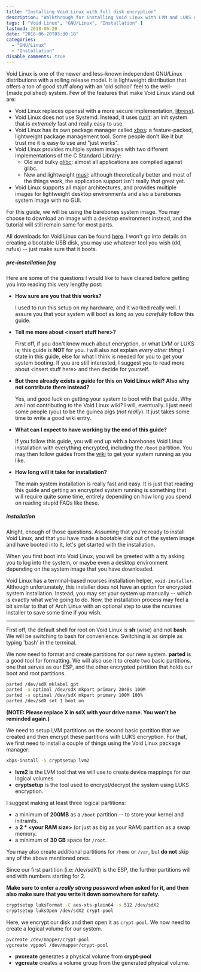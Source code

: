 ```yaml
---
title: "Installing Void Linux with full disk encryption"
description: "Walkthrough for installing Void Linux with LVM and LUKS encryption, including encrypted boot partition."
tags: [ "Void Linux", "GNU/Linux", "Installation" ]
lastmod: 2018-06-20
date: "2018-06-20T03:30:18"
categories:
  - "GNU/Linux"
  - "Installation"
disable_comments: true
---
```



Void Linux is one of the newer and less-known independent GNU/Linux distributions with a rolling release model. It is lightweight distribution that offers a ton of good stuff along with an 'old school' feel to the well-{made,polished} system. Few of the features that make Void Linux stand out are:

* Void Linux replaces openssl with a more secure implementation, [libressl][1].
* Void Linux does not use Systemd. Instead, it uses [runit][2]: an init system that is _extremely_ fast and really easy to use.
* Void Linux has its own package manager called [xbps][3]: a feature-packed, lightweight package management tool. Some people don't like it but trust me it is easy to use and "just werks".
* Void Linux provides multiple system images with two different implementations of the C Standard Library: 
	* Old and bulky [glibc][4]: almost all applications are compiled against glibc.
	* New and lightweight [musl][5]: although theoretically better and most of the things work, the application support isn't really _that_ great yet. 
* Void Linux supports all major architectures, and provides multiple images for lightweight desktop environments and also a barebones system image with no GUI.

For this guide, we will be using the barebones system image. You may choose to download an image with a desktop environment instead, and the tutorial will still remain same for most parts.

All downloads for Void Linux can be found [here][6]. I won't go into details on creating a bootable USB disk, you may use whatever tool you wish (dd, rufus) -- just make sure that it boots.

##### pre-installation faq

Here are some of the questions I would like to have cleared before getting you into reading this very lengthy post:

* __How sure are you that this works?__

	I used to run this setup on my hardware, and it worked really well. I assure you that your system will boot as long as you _carefully_ follow this guide.

* __Tell me more about \<insert stuff here\>?__

	First off, if you don't know much about encryption, or what LVM or LUKS is, this guide is __NOT__ for you. I will also not explain _every other thing_ I state in this guide, else for what I think is needed for you to get your system booting. If you are still interested, I suggest you to read more about \<insert stuff here\> and then decide for yourself.

* __But there already exists a guide for this on Void Linux wiki? Also why not contribute there instead?__

	Yes, and good luck on getting your system to boot with that guide. Why am I not contributing to the Void Linux wiki? I will, eventually. I just need some people (you) to be the guinea pigs (_not really_). It just takes some time to write a good wiki entry.

* __What can I expect to have working by the end of this guide?__

	If you follow this guide, you will end up with a barebones Void Linux installation with everything encrypted, including the `/boot` partition. You may then follow guides from the [wiki][7] to get your system running as you like.

* __How long will it take for installation?__

	The main system installation is really fast and easy. It is just that reading this guide and getting an encrypted system running is something that will require quite some time, entirely depending on how long you spend on reading stupid FAQs like these.


##### installation

Alright, enough of those questions. Assuming that you're ready to install Void Linux, and that you have made a bootable disk out of the system image and have booted into it, let's get started with the installation.

When you first boot into Void Linux, you will be greeted with a tty asking you to log into the system, or maybe even a desktop environment depending on the system image that you have downloaded.

Void Linux has a terminal-based ncurses installation helper, `void-installer`. Although unfortunately, this installer does not have an option for encrypted system installation. Instead, you may set your system up manually -- which is exactly what we're going to do. Now, the installation process may feel a bit similar to that of Arch Linux with an optional step to use the ncurses installer to save some time if you wish.

---

First off, the default shell for root on Void Linux is __sh__ (wise) and not __bash__. We will be switching to bash for convenience. Switching is as simple as typing 'bash' in the terminal.

We now need to format and create partitions for our new system. __parted__ is a good tool for formatting. We will also use it to create two basic partitions, one that serves as our ESP, and the other encrypted partition that holds our boot and root partitions.

```sh
parted /dev/sdX mklabel gpt
parted -a optimal /dev/sdX mkpart primary 2048s 100M
parted -a optimal /dev/sdX mkpart primary 100M 100%
parted /dev/sdX set 1 boot on
```

__(NOTE: Please replace X in sdX with your drive name. You won't be reminded again.)__

We need to setup LVM partitions on the second basic partition that we created and then encrypt these partitions with LUKS encryption. For that, we first need to install a couple of things using the Void Linux package manager:

```sh
xbps-install -S cryptsetup lvm2
```

* __lvm2__ is the LVM tool that we will use to create device mappings for our logical volumes
* __cryptsetup__ is the tool used to encrypt/decrypt the system using LUKS encryption.


I suggest making at least three logical partitions:

* a minimum of __200MB__ as a `/boot` partition -- to store your kernel and initramfs.
* a __2 * \<your RAM size\>__ (or just as big as your RAM) partition as a swap memory.
* a minimum of __30 GB__ space for `/root`.

You may also create additional partitions for `/home` or `/var`, but __do not__ skip any of the above mentioned ones.

Since our first partition (i.e: /dev/sdX1) is the ESP, the further partitions will end with numbers starting for 2.

__Make sure to enter a _really strong password_ when asked for it, and then also make sure that you write it down somewhere for safety.__

```sh
cryptsetup luksFormat -C aes-xts-plain64 -s 512 /dev/sdX2
cryptsetup luksOpen /dev/sdX2 crypt-pool
```

Here, we encrypt our disk and then open it as `crypt-pool`. We now need to create a logical volume for our system.

```sh
pvcreate /dev/mapper/crypt-pool
vgcreate vgpool /dev/mapper/crypt-pool
```

* __pvcreate__ generates a physical volume from __crypt-pool__
* __vgcreate__ creates a volume group from the generated physical volume.

[1]: libressl
[2]: http://smarden.org/runit/
[3]: https://wiki.voidlinux.eu/XBPS
[4]: glibc
[5]: musl
[6]: http://www.voidlinux.org/download/
[7]: https://wiki.voidlinux.eu/

